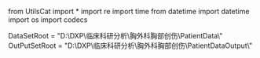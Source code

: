 from UtilsCat import *
import re
import time
from datetime import datetime
import os
import codecs

DataSetRoot = "D:\\DXP\\临床科研分析\\胸外科胸部创伤\\PatientData\\"
OutPutSetRoot = "D:\\DXP\\临床科研分析\\胸外科胸部创伤\\PatientDataOutput\\"
